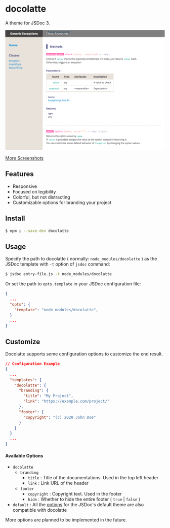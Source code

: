# docolatte

A theme for JSDoc 3.

![screenshot-desktop](https://raw.githubusercontent.com/amekusa/docolatte/trunk/gallery/screenshot-desktop.png)

[More Screenshots](https://github.com/amekusa/docolatte/tree/trunk/gallery)

## Features

- Responsive
- Focused on legibility
- Colorful, but not distracting
- Customizable options for branding your project


## Install

```sh
$ npm i --save-dev docolatte
```


## Usage

Specify the path to docolatte ( normally: `node_modules/docolatte` ) as the JSDoc template with `-t` option of `jsdoc` command:

```sh
$ jsdoc entry-file.js -t node_modules/docolatte
```

Or set the path to `opts.template` in your JSDoc configuration file:

```json
{
  ...
  "opts": {
    "template": "node_modules/docolatte",
  }
  ...
}
```

## Customize

Docolatte supports some configuration options to customize the end result.

```json
// Configuration Example
{
  ...
  "templates": {
    "docolatte": {
      "branding": {
        "title": "My Project",
        "link": "https://example.com/project/"
      },
      "footer": {
        "copyright": "(c) 2020 John Doe"
      }
    }
  }
  ...
}
```

#### Available Options

- `docolatte`
  - `branding`
  	- `title` :  Title of the documentations. Used in the top left header
  	- `link` :  Link URL of the header
  - `footer`
  	- `copyright` :  Copyright text. Used in the footer
  	- `hide` :  Whether to hide the entire footer ( `true` | `false` )
- `default` :  All the [options](https://jsdoc.app/about-configuring-default-template.html) for the JSDoc's default theme are also compatible with docolatte

More options are planned to be implemented in the future.
